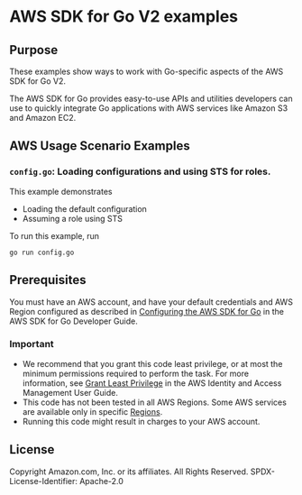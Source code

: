 # AWS SDK for Go V2 examples

## Purpose

These examples show ways to work with Go-specific aspects of the
AWS SDK for Go V2. 

The AWS SDK for Go provides easy-to-use APIs and utilities developers can 
use to quickly integrate Go applications with AWS services like Amazon S3 and Amazon EC2.

## AWS Usage Scenario Examples

### `config.go`: Loading configurations and using STS for roles. 

This example demonstrates

* Loading the default configuration
* Assuming a role using STS 

To run this example, run

```
go run config.go
```

## Prerequisites

You must have an AWS account, and have your default credentials and AWS Region
configured as described in
[Configuring the AWS SDK for Go](https://docs.aws.amazon.com/sdk-for-go/v1/developer-guide/configuring-sdk.html)
in the AWS SDK for Go Developer Guide.

### Important

- We recommend that you grant this code least privilege,
  or at most the minimum permissions required to perform the task.
  For more information, see
  [Grant Least Privilege](https://docs.aws.amazon.com/IAM/latest/UserGuide/best-practices.html#grant-least-privilege)
  in the AWS Identity and Access Management User Guide.
- This code has not been tested in all AWS Regions.
  Some AWS services are available only in specific
  [Regions](https://aws.amazon.com/about-aws/global-infrastructure/regional-product-services).
- Running this code might result in charges to your AWS account.

## License

Copyright Amazon.com, Inc. or its affiliates. All Rights Reserved. SPDX-License-Identifier: Apache-2.0
